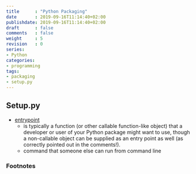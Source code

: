 ```yaml
---
title      : "Python Packaging"
date       : 2019-09-16T11:14:40+02:00
publishdate: 2019-09-16T11:14:40+02:00
draft      : false
comments   : false
weight     : 5
revision   : 0
series:
- Python
categories:
- programming
tags:
- packaging
- setup.py
---
```


<!-- more -->

## Setup.py

* [entrypoint](https://stackoverflow.com/questions/774824/explain-python-entry-points)
  *  is typically a function (or other callable function-like object) that a developer or user of your Python package might want to use, though a non-callable object can be supplied as an entry point as well (as correctly pointed out in the comments!).
  *  command that someone else can run from command line


### Footnotes

[^1]:
[^2]:

